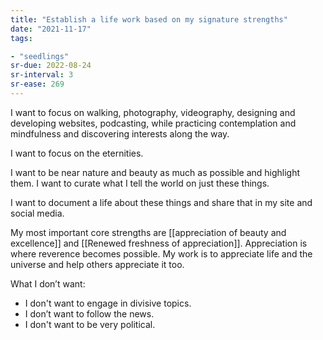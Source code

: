 ```yaml
---
title: "Establish a life work based on my signature strengths"
date: "2021-11-17"
tags:

- "seedlings"
sr-due: 2022-08-24
sr-interval: 3
sr-ease: 269
---
```


I want to focus on walking, photography, videography, designing and developing websites, podcasting, while practicing contemplation and mindfulness and discovering interests along the way.

I want to focus on the eternities.

I want to be near nature and beauty as much as possible and highlight them. I want to curate what I tell the world on just these things.

I want to document a life about these things and share that in my site and social media.

My most important core strengths are [[appreciation of beauty and excellence]] and [[Renewed freshness of appreciation]]. Appreciation is where reverence becomes possible. My work is to appreciate life and the universe and help others appreciate it too.

What I don’t want:

- I don't want to engage in divisive topics.
- I don’t want to follow the news.
- I don't want to be very political.

